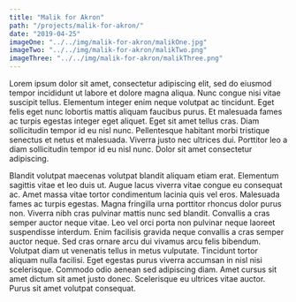 ```yaml
---
title: "Malik for Akron"
path: "/projects/malik-for-akron/"
date: "2019-04-25"
imageOne: "../../img/malik-for-akron/malikOne.jpg"
imageTwo: "../../img/malik-for-akron/malikTwo.png"
imageThree: "../../img/malik-for-akron/malikThree.png"
---
```


Lorem ipsum dolor sit amet, consectetur adipiscing elit, sed do eiusmod tempor incididunt ut labore et dolore magna aliqua. Nunc congue nisi vitae suscipit tellus. Elementum integer enim neque volutpat ac tincidunt. Eget felis eget nunc lobortis mattis aliquam faucibus purus. Et malesuada fames ac turpis egestas integer eget aliquet. Eget sit amet tellus cras. Diam sollicitudin tempor id eu nisl nunc. Pellentesque habitant morbi tristique senectus et netus et malesuada. Viverra justo nec ultrices dui. Porttitor leo a diam sollicitudin tempor id eu nisl nunc. Dolor sit amet consectetur adipiscing.

Blandit volutpat maecenas volutpat blandit aliquam etiam erat. Elementum sagittis vitae et leo duis ut. Augue lacus viverra vitae congue eu consequat ac. Amet massa vitae tortor condimentum lacinia quis vel eros. Malesuada fames ac turpis egestas. Magna fringilla urna porttitor rhoncus dolor purus non. Viverra nibh cras pulvinar mattis nunc sed blandit. Convallis a cras semper auctor neque vitae. Leo vel orci porta non pulvinar neque laoreet suspendisse interdum. Enim facilisis gravida neque convallis a cras semper auctor neque. Sed cras ornare arcu dui vivamus arcu felis bibendum. Volutpat diam ut venenatis tellus in metus vulputate. Tincidunt tortor aliquam nulla facilisi. Eget egestas purus viverra accumsan in nisl nisi scelerisque. Commodo odio aenean sed adipiscing diam. Amet cursus sit amet dictum sit amet justo donec. Scelerisque eu ultrices vitae auctor. Purus sit amet volutpat consequat.
